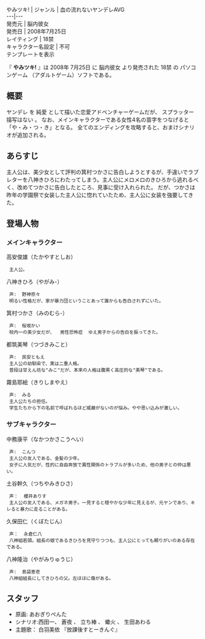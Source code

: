 やみツキ!  |  ジャンル  |  血の流れないヤンデレAVG   
---|---  
発売元  |  脳内彼女   
発売日  |  2008年7月25日   
レイティング  |  18禁   
キャラクター名設定  |  不可   
テンプレートを表示  
  
『 **やみツキ!** 』は  2008年  7月25日  に  脳内彼女  より発売された  18禁  の  パソコンゲーム
（アダルトゲーム）ソフトである。

##  概要  

ヤンデレ  を  純愛  として描いた恋愛アドベンチャーゲームだが、  スプラッター  描写はない    。
なお、メインキャラクターである女性4名の苗字をつなげると「や・み・つ・き」となる。 全てのエンディングを攻略すると、おまけシナリオが追加される。

##  あらすじ  

主人公は、美少女として評判の箕村つかさに告白しようとするが、手違いでラブレターを八神きひろにわたってしまう。主人公にメロメロのきひろから逃れるべく、改めてつかさに告白したところ、見事に受け入れられた。
だが、つかさは昨年の学園祭で女装した主人公に惚れていたため、主人公に女装を強要してきた。

##  登場人物  

###  メインキャラクター  

高安俊雄（たかやすとしお）

     主人公。 
八神きひろ（やがみ-）

     声:  野神奈々 
     明るい性格だが、家が暴力団ということあって誰からも告白されずにいた。 
箕村つかさ（みのむら-）

     声:  桜坂かい 
     校内一の美少女だが、  男性恐怖症  ゆえ男子からの告白を振ってきた。 
都筑美琴（つづきみこと）

     声:  民安ともえ 
     主人公の幼馴染で、実は二重人格。 
     普段は甘えん坊な"みこ"だが、本来の人格は腹黒く高圧的な"美琴"である。 
霧島耶絵（きりしまやえ）

     声:  みる 
     主人公たちの担任。 
     学生たちから下の名前で呼ばれるほど威厳がないのが悩み。やや思い込みが激しい。 

###  サブキャラクター  

中務康平（なかつかさこうへい）

     声:  こんつ 
     主人公の友人である、金髪の少年。 
     女子に人気だが、性的に自由奔放で異性関係のトラブルが多いため、他の男子との仲は悪い。 
土谷幹久（つちやみきひさ）

     声：  櫻井ありす 
     主人公の友人である、メガネ男子。一見すると穏やかな少年に見えるが、元ヤンであり、キレると暴力に走ることがある。 
久保田仁（くぼたじん）

     声：  永倉仁八 
     八神組若頭。組長の娘であるきひろを見守りつつも、主人公にとっても頼りがいのある存在である。 
八神隆治（やがみりゅうじ）

     声:  島袋恵壱 
     八神組組長にしてきひろの父。左ほほに傷がある。 

##  スタッフ  

  * 原画:  あおぎりぺんた 
  * シナリオ:西田一、  蒼夜  、  立ち棒  、  蠍火  、  生田あわる 
  * 主題歌：  白羽美依  『放課後すとーきんぐ』 

